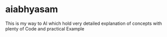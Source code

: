 # aiabhyasam
This is my way to AI which hold very detailed explanation of concepts with plenty of Code and practical Example
